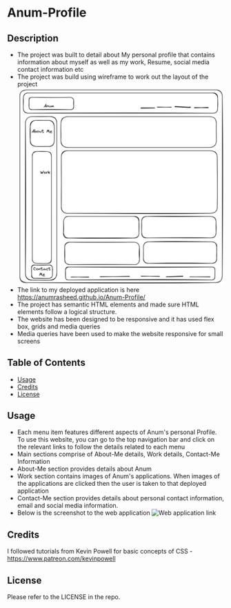 # Anum-Profile

## Description


- The project was built to detail about My personal profile that contains information about myself as well as my work, Resume, social media contact information etc
- The project was build using wireframe to work out the layout of the project
![wireframe](assets/images/wireframe.png)
- The link to my deployed application is here
  https://anumrasheed.github.io/Anum-Profile/
- The project has semantic HTML elements and made sure HTML elements follow a logical structure.
- The website has been designed to be responsive and it has used flex box, grids and media queries
- Media queries have been used to make the website responsive for small screens

## Table of Contents

- [Usage](#usage)
- [Credits](#credits)
- [License](##license)

## Usage
- Each menu item features different aspects of Anum's personal Profile. To use this website, you can go to the top navigation bar and click on the relevant links to follow the details related to each menu
- Main sections comprise of About-Me details, Work details, Contact-Me Information
- About-Me section provides details about Anum
- Work section contains images of Anum's applications. When images of the applications are clicked then the user is taken to that deployed application
- Contact-Me section provides details about personal contact information, email and social media information.
- Below is the screenshot to the web application
![Web application link](assets/images/Anum-Profile.png)


## Credits

I followed tutorials from Kevin Powell for basic concepts of CSS 
-https://www.patreon.com/kevinpowell

## License

Please refer to the LICENSE in the repo.

